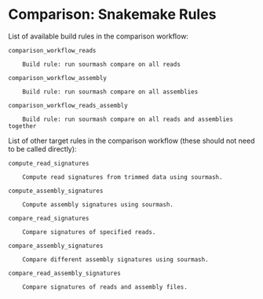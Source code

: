 # Comparison: Snakemake Rules

List of available build rules in the comparison workflow:

```
comparison_workflow_reads
    
    Build rule: run sourmash compare on all reads
    
comparison_workflow_assembly
    
    Build rule: run sourmash compare on all assemblies
    
comparison_workflow_reads_assembly
    
    Build rule: run sourmash compare on all reads and assemblies together
```  

List of other target rules in the comparison workflow
(these should not need to be called directly):

```
compute_read_signatures
    
    Compute read signatures from trimmed data using sourmash.
    
compute_assembly_signatures
    
    Compute assembly signatures using sourmash.
    
compare_read_signatures
    
    Compare signatures of specified reads.
    
compare_assembly_signatures
    
    Compare different assembly signatures using sourmash.
    
compare_read_assembly_signatures
    
    Compare signatures of reads and assembly files.
```  

